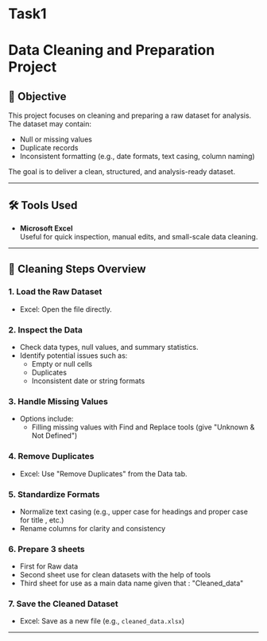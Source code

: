 # Task1

# Data Cleaning and Preparation Project

## 📌 Objective

This project focuses on cleaning and preparing a raw dataset for analysis. The dataset may contain:
- Null or missing values
- Duplicate records
- Inconsistent formatting (e.g., date formats, text casing, column naming)

The goal is to deliver a clean, structured, and analysis-ready dataset.

---

## 🛠️ Tools Used

- **Microsoft Excel**  
  Useful for quick inspection, manual edits, and small-scale data cleaning.

---

## 🧹 Cleaning Steps Overview

### 1. Load the Raw Dataset
- Excel: Open the file directly.

### 2. Inspect the Data
- Check data types, null values, and summary statistics.
- Identify potential issues such as:
  - Empty or null cells
  - Duplicates
  - Inconsistent date or string formats

### 3. Handle Missing Values
- Options include:
  - Filling missing values with Find and Replace tools (give "Unknown & Not Defined")

### 4. Remove Duplicates
- Excel: Use "Remove Duplicates" from the Data tab.

### 5. Standardize Formats
- Normalize text casing (e.g., upper case for headings  and proper case for title , etc.)
- Rename columns for clarity and consistency

### 6. Prepare 3 sheets
  - First for Raw data
  - Second sheet use for clean datasets with the help of tools
  - Third sheet for use as a main data name given that : "Cleaned_data"

### 7. Save the Cleaned Dataset
- Excel: Save as a new file (e.g., `cleaned_data.xlsx`)

---



